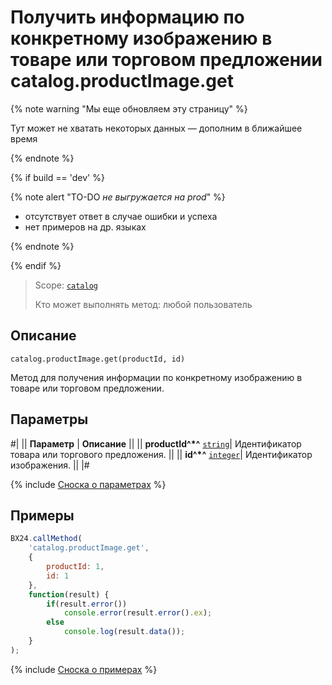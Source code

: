 # Получить информацию по конкретному изображению в товаре или торговом предложении catalog.productImage.get

{% note warning "Мы еще обновляем эту страницу" %}

Тут может не хватать некоторых данных — дополним в ближайшее время

{% endnote %}

{% if build == 'dev' %}

{% note alert "TO-DO _не выгружается на prod_" %}

- отсутствует ответ в случае ошибки и успеха
- нет примеров на др. языках
  
{% endnote %}

{% endif %}

> Scope: [`catalog`](../../scopes/permissions.md)
>
> Кто может выполнять метод: любой пользователь

## Описание

```http
catalog.productImage.get(productId, id)
```

Метод для получения информации по конкретному изображению в товаре или торговом предложении.

## Параметры

#|
|| **Параметр** | **Описание** ||
|| **productId^*^** 
[`string`](../../data-types.md)| Идентификатор товара или торгового предложения. ||
|| **id^*^** 
[`integer`](../../data-types.md)| Идентификатор изображения. ||
|#

{% include [Сноска о параметрах](../../../_includes/required.md) %}

## Примеры

```javascript
BX24.callMethod(
    'catalog.productImage.get',
    {
        productId: 1,
        id: 1
    },
    function(result) {
        if(result.error())
            console.error(result.error().ex);
        else
            console.log(result.data());
    }
);
```
{% include [Сноска о примерах](../../../_includes/examples.md) %}